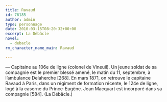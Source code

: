```yaml
---
title: Ravaud
id: 76185
author: admin
type: personnage
date: 2010-03-15T08:20:32+00:00
excerpt: La Débâcle
novel:
  - debacle
rm_character_name_main: Ravaud

---
```

— Capitaine au 106e de ligne (colonel de Vineuil). Un jeune soldat de sa compagnie est le premier blessé amené, le matin du 11, septembre, à l&rsquo;ambulance Delaherche [268]. En mars 1871, on retrouve le capitaine Ravaud à Paris, dans un régiment de formation récente, le 124e de ligne, logé à la caserne du Prince-Eugène. Jean Macquart est incorporé dans sa compagnie [584]. (La Débâcle.)